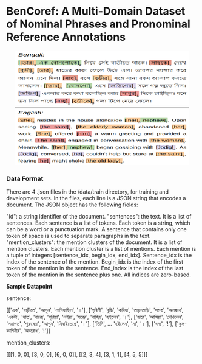 # BenCoref: A Multi-Domain Dataset of Nominal Phrases and Pronominal Reference Annotations

<p align="center">
  <img width="460" height="300" src="assets/coref_trans.png">
</p>




### Data Format

There are 4 .json files in the /data/train directory, for training and development sets. In the files, each line is a JSON string that encodes a document. The JSON object has the following fields:

"id": a string identifier of the document.
"sentences": the text. It is a list of sentences. Each sentence is a list of tokens. Each token is a string, which can be a word or a punctuation mark. A sentence that contains only one token of space is used to separate paragraphs in the text.
"mention_clusters": the mention clusters of the document. It is a list of mention clusters. Each mention cluster is a list of mentions. Each mention is a tuple of integers [sentence_idx, begin_idx, end_idx]. Sentence_idx is the index of the sentence of the mention. Begin_idx is the index of the first token of the mention in the sentence. End_index is the index of the last token of the mention in the sentence plus one. All indices are zero-based.

**Sample Datapoint**

sentence:

[['এক', 'বাড়ীতে', 'আগুন', 'লাগিয়াছিল', '।'],
 ['গৃহিণী',
  'বুদ্ধি',
  'করিয়া',
  'তাড়াতাড়ি',
  'সমস্ত',
  'অলঙ্কার',
  'একটা',
  'হাত',
  'বাক্সে',
  'পুরিয়া',
  'লইয়া',
  'ঘরের',
  'বাহির',
  'হইলেন',
  '।'],
 ['দ্বারে',
  'আসিয়া',
  'দেখিলেন',
  'সমাগত',
  'পুরুষেরা',
  'আগুন',
  'নিবাইতেছে',
  '।'],
 ['তিনি',
...
  'হইলেন',
  'না',
  '।'],
 ['ধন্য', '!'],
 ['কুল-কামিনীর', 'অবরোধ', '!']]
 
 mention_clusters:
 
 [[[1, 0, 0], [3, 0, 0], [6, 0, 0]], [[2, 3, 4], [3, 1, 1], [4, 5, 5]]]
